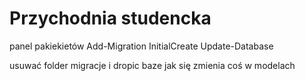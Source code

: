 # Przychodnia studencka
panel pakiekietów
Add-Migration InitialCreate
Update-Database

usuwać folder migracje i dropic baze jak się zmienia coś w modelach
